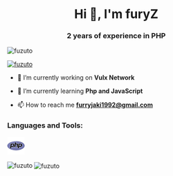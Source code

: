 <h1 align="center">Hi 👋, I'm furyZ</h1>
<h3 align="center">2 years of experience in PHP</h3>

<p align="left"> <img src="https://komarev.com/ghpvc/?username=fuzuto&label=Profile%20views&color=0e75b6&style=flat" alt="fuzuto" /> </p>

<p align="left"> <a href="https://github.com/ryo-ma/github-profile-trophy"><img src="https://github-profile-trophy.vercel.app/?username=fuzuto" alt="fuzuto" /></a> </p>

- 🔭 I’m currently working on **Vulx Network**

- 🌱 I’m currently learning **Php and JavaScript**

- 📫 How to reach me **furryjaki1992@gmail.com**


<h3 align="left">Languages and Tools:</h3>
<p align="left"> <a href="https://www.php.net" target="_blank"> <img src="https://raw.githubusercontent.com/devicons/devicon/master/icons/php/php-original.svg" alt="php" width="40" height="40"/> </a> </p>

<p><img align="left" src="https://github-readme-stats.vercel.app/api/top-langs?username=fuzuto&show_icons=true&locale=en&layout=compact" alt="fuzuto" /></p>

<p>&nbsp;<img align="center" src="https://github-readme-stats.vercel.app/api?username=fuzuto&show_icons=true&locale=en" alt="fuzuto" /></p>

